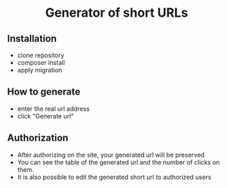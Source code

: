 <h1 align="center">Generator of short URLs</h1>

## Installation

- clone repository
- composer install
- apply migration

## How to generate

- enter the real url address
- click "Generate url"

## Authorization

- After authorizing on the site, your generated url will be preserved
- You can see the table of the generated url and the number of clicks on them.
- It is also possible to edit the generated short url to authorized users